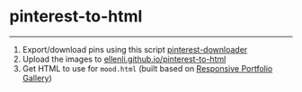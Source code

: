 # pinterest-to-html
---
1. Export/download pins using this script [pinterest-downloader](https://github.com/limkokhole/pinterest-downloader)
2. Upload the images to [ellenli.github.io/pinterest-to-html](https://ellenli.github.io/pinterest-to-html/)
3. Get HTML to use for `mood.html` (built based on [Responsive Portfolio Gallery](https://codepen.io/j1f/pen/qdzwLg))
